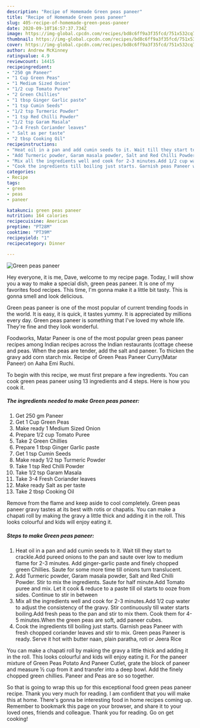 ```yaml
---
description: "Recipe of Homemade Green peas paneer"
title: "Recipe of Homemade Green peas paneer"
slug: 405-recipe-of-homemade-green-peas-paneer
date: 2020-09-10T16:57:37.734Z
image: https://img-global.cpcdn.com/recipes/bd8c6ff9a3f35fcd/751x532cq70/green-peas-paneer-recipe-main-photo.jpg
thumbnail: https://img-global.cpcdn.com/recipes/bd8c6ff9a3f35fcd/751x532cq70/green-peas-paneer-recipe-main-photo.jpg
cover: https://img-global.cpcdn.com/recipes/bd8c6ff9a3f35fcd/751x532cq70/green-peas-paneer-recipe-main-photo.jpg
author: Andrew McKinney
ratingvalue: 4.9
reviewcount: 14415
recipeingredient:
- "250 gm Paneer"
- "1 Cup Green Peas"
- "1 Medium Sized Onion"
- "1/2 cup Tomato Puree"
- "2 Green Chillies"
- "1 tbsp Ginger Garlic paste"
- "1 tsp Cumin Seeds"
- "1/2 tsp Turmeric Powder"
- "1 tsp Red Chilli Powder"
- "1/2 tsp Garam Masala"
- "3-4 Fresh Coriander leaves"
- " Salt as per taste"
- "2 tbsp Cooking Oil"
recipeinstructions:
- "Heat oil in a pan and add cumin seeds to it. Wait till they start to crackle.Add pureed onions to the pan and saute over low to medium flame for 2-3 minutes. Add ginger-garlic paste and finely chopped green Chillies. Saute for some more time till onions turn translucent."
- "Add Turmeric powder, Garam masala powder, Salt and Red Chilli Powder. Stir to mix the ingredients. Saute for half minute.Add Tomato puree and mix. Let it cook &amp; reduce to a paste till oil starts to ooze from sides. Continue to stir in between"
- "Mix all the ingredients well and cook for 2-3 minutes.Add 1/2 cup water to adjust the consistency of the gravy. Stir continuously till water starts boiling.Add fresh peas to the pan and stir to mix them. Cook them for 4-5 minutes.When the green peas are soft, add paneer cubes."
- "Cook the ingredients till boiling just starts. Garnish peas Paneer with fresh chopped coriander leaves and stir to mix. Green peas Paneer is ready. Serve it hot with butter naan, plain paratha, roti or Jeera Rice"
categories:
- Recipe
tags:
- green
- peas
- paneer

katakunci: green peas paneer 
nutrition: 164 calories
recipecuisine: American
preptime: "PT28M"
cooktime: "PT39M"
recipeyield: "1"
recipecategory: Dinner

---
```



![Green peas paneer](https://img-global.cpcdn.com/recipes/bd8c6ff9a3f35fcd/751x532cq70/green-peas-paneer-recipe-main-photo.jpg)

Hey everyone, it is me, Dave, welcome to my recipe page. Today, I will show you a way to make a special dish, green peas paneer. It is one of my favorites food recipes. This time, I'm gonna make it a little bit tasty. This is gonna smell and look delicious.

Green peas paneer is one of the most popular of current trending foods in the world. It is easy, it is quick, it tastes yummy. It is appreciated by millions every day. Green peas paneer is something that I've loved my whole life. They're fine and they look wonderful.

Foodworks, Matar Paneer is one of the most popular green peas paneer recipes among Indian recipes across the Indian restaurants (cottage cheese and peas. When the peas are tender, add the salt and paneer. To thicken the gravy add corn starch mix. Recipe of Green Peas Paneer Curry(Matar Paneer) on Aaha Emi Ruchi.


To begin with this recipe, we must first prepare a few ingredients. You can cook green peas paneer using 13 ingredients and 4 steps. Here is how you cook it.

<!--inarticleads1-->

##### The ingredients needed to make Green peas paneer:

1. Get 250 gm Paneer
1. Get 1 Cup Green Peas
1. Make ready 1 Medium Sized Onion
1. Prepare 1/2 cup Tomato Puree
1. Take 2 Green Chillies
1. Prepare 1 tbsp Ginger Garlic paste
1. Get 1 tsp Cumin Seeds
1. Make ready 1/2 tsp Turmeric Powder
1. Take 1 tsp Red Chilli Powder
1. Take 1/2 tsp Garam Masala
1. Take 3-4 Fresh Coriander leaves
1. Make ready  Salt as per taste
1. Take 2 tbsp Cooking Oil


Remove from the flame and keep aside to cool completely. Green peas paneer gravy tastes at its best with rotis or chapatis. You can make a chapati roll by making the gravy a little thick and adding it in the roll. This looks colourful and kids will enjoy eating it. 

<!--inarticleads2-->

##### Steps to make Green peas paneer:

1. Heat oil in a pan and add cumin seeds to it. Wait till they start to crackle.Add pureed onions to the pan and saute over low to medium flame for 2-3 minutes. Add ginger-garlic paste and finely chopped green Chillies. Saute for some more time till onions turn translucent.
1. Add Turmeric powder, Garam masala powder, Salt and Red Chilli Powder. Stir to mix the ingredients. Saute for half minute.Add Tomato puree and mix. Let it cook &amp; reduce to a paste till oil starts to ooze from sides. Continue to stir in between
1. Mix all the ingredients well and cook for 2-3 minutes.Add 1/2 cup water to adjust the consistency of the gravy. Stir continuously till water starts boiling.Add fresh peas to the pan and stir to mix them. Cook them for 4-5 minutes.When the green peas are soft, add paneer cubes.
1. Cook the ingredients till boiling just starts. Garnish peas Paneer with fresh chopped coriander leaves and stir to mix. Green peas Paneer is ready. Serve it hot with butter naan, plain paratha, roti or Jeera Rice


You can make a chapati roll by making the gravy a little thick and adding it in the roll. This looks colourful and kids will enjoy eating it. For the paneer mixture of Green Peas Potato And Paneer Cutlet, grate the block of paneer and measure ½ cup from it and transfer into a deep bowl. Add the finely chopped green chillies. Paneer and Peas are so so together. 

So that is going to wrap this up for this exceptional food green peas paneer recipe. Thank you very much for reading. I am confident that you will make this at home. There's gonna be interesting food in home recipes coming up. Remember to bookmark this page on your browser, and share it to your loved ones, friends and colleague. Thank you for reading. Go on get cooking!
